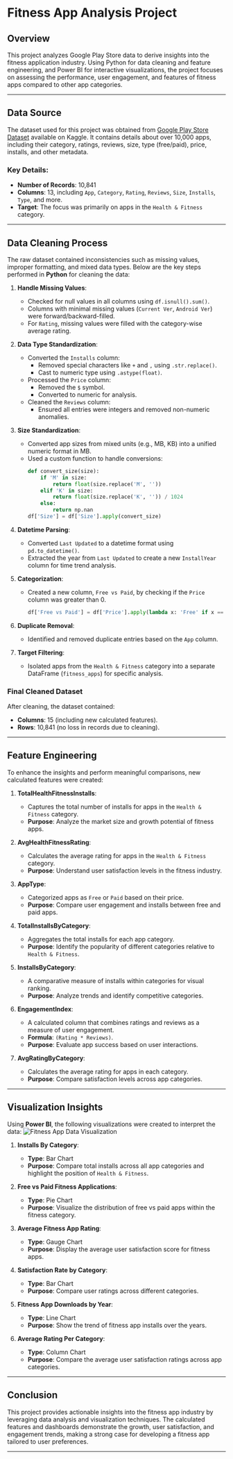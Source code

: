 # **Fitness App Analysis Project**

## **Overview**
This project analyzes Google Play Store data to derive insights into the fitness application industry. Using Python for data cleaning and feature engineering, and Power BI for interactive visualizations, the project focuses on assessing the performance, user engagement, and features of fitness apps compared to other app categories.

---

## **Data Source**
The dataset used for this project was obtained from [Google Play Store Dataset](https://www.kaggle.com/lava18/google-play-store-apps) available on Kaggle. It contains details about over 10,000 apps, including their category, ratings, reviews, size, type (free/paid), price, installs, and other metadata.

### Key Details:
- **Number of Records**: 10,841
- **Columns**: 13, including `App`, `Category`, `Rating`, `Reviews`, `Size`, `Installs`, `Type`, and more.
- **Target**: The focus was primarily on apps in the `Health & Fitness` category.

---

## **Data Cleaning Process**
The raw dataset contained inconsistencies such as missing values, improper formatting, and mixed data types. Below are the key steps performed in **Python** for cleaning the data:

1. **Handle Missing Values**:
   - Checked for null values in all columns using `df.isnull().sum()`.
   - Columns with minimal missing values (`Current Ver`, `Android Ver`) were forward/backward-filled.
   - For `Rating`, missing values were filled with the category-wise average rating.

2. **Data Type Standardization**:
   - Converted the `Installs` column:
     - Removed special characters like `+` and `,` using `.str.replace()`.
     - Cast to numeric type using `.astype(float)`.
   - Processed the `Price` column:
     - Removed the `$` symbol.
     - Converted to numeric for analysis.
   - Cleaned the `Reviews` column:
     - Ensured all entries were integers and removed non-numeric anomalies.

3. **Size Standardization**:
   - Converted app sizes from mixed units (e.g., MB, KB) into a unified numeric format in MB.
   - Used a custom function to handle conversions:
     ```python
     def convert_size(size):
         if 'M' in size:
             return float(size.replace('M', ''))
         elif 'K' in size:
             return float(size.replace('K', '')) / 1024
         else:
             return np.nan
     df['Size'] = df['Size'].apply(convert_size)
     ```

4. **Datetime Parsing**:
   - Converted `Last Updated` to a datetime format using `pd.to_datetime()`.
   - Extracted the year from `Last Updated` to create a new `InstallYear` column for time trend analysis.

5. **Categorization**:
   - Created a new column, `Free vs Paid`, by checking if the `Price` column was greater than 0.
     ```python
     df['Free vs Paid'] = df['Price'].apply(lambda x: 'Free' if x == 0 else 'Paid')
     ```

6. **Duplicate Removal**:
   - Identified and removed duplicate entries based on the `App` column.

7. **Target Filtering**:
   - Isolated apps from the `Health & Fitness` category into a separate DataFrame (`fitness_apps`) for specific analysis.

### **Final Cleaned Dataset**
After cleaning, the dataset contained:
- **Columns**: 15 (including new calculated features).
- **Rows**: 10,841 (no loss in records due to cleaning).

---

## **Feature Engineering**
To enhance the insights and perform meaningful comparisons, new calculated features were created:

1. **TotalHealthFitnessInstalls**:
   - Captures the total number of installs for apps in the `Health & Fitness` category.
   - **Purpose**: Analyze the market size and growth potential of fitness apps.

2. **AvgHealthFitnessRating**:
   - Calculates the average rating for apps in the `Health & Fitness` category.
   - **Purpose**: Understand user satisfaction levels in the fitness industry.

3. **AppType**:
   - Categorized apps as `Free` or `Paid` based on their price.
   - **Purpose**: Compare user engagement and installs between free and paid apps.

4. **TotalInstallsByCategory**:
   - Aggregates the total installs for each app category.
   - **Purpose**: Identify the popularity of different categories relative to `Health & Fitness`.

5. **InstallsByCategory**:
   - A comparative measure of installs within categories for visual ranking.
   - **Purpose**: Analyze trends and identify competitive categories.

6. **EngagementIndex**:
   - A calculated column that combines ratings and reviews as a measure of user engagement.
   - **Formula**: `(Rating * Reviews)`.
   - **Purpose**: Evaluate app success based on user interactions.

7. **AvgRatingByCategory**:
   - Calculates the average rating for apps in each category.
   - **Purpose**: Compare satisfaction levels across app categories.

---

## **Visualization Insights**
Using **Power BI**, the following visualizations were created to interpret the data:
![Fitness App Data Visualization](fitness%20app%20data%20visualisation.png)

1. **Installs By Category**:
   - **Type**: Bar Chart
   - **Purpose**: Compare total installs across all app categories and highlight the position of `Health & Fitness`.

2. **Free vs Paid Fitness Applications**:
   - **Type**: Pie Chart
   - **Purpose**: Visualize the distribution of free vs paid apps within the fitness category.

3. **Average Fitness App Rating**:
   - **Type**: Gauge Chart
   - **Purpose**: Display the average user satisfaction score for fitness apps.

4. **Satisfaction Rate by Category**:
   - **Type**: Bar Chart
   - **Purpose**: Compare user ratings across different categories.

5. **Fitness App Downloads by Year**:
   - **Type**: Line Chart
   - **Purpose**: Show the trend of fitness app installs over the years.

6. **Average Rating Per Category**:
   - **Type**: Column Chart
   - **Purpose**: Compare the average user satisfaction ratings across app categories.

---

## **Conclusion**
This project provides actionable insights into the fitness app industry by leveraging data analysis and visualization techniques. The calculated features and dashboards demonstrate the growth, user satisfaction, and engagement trends, making a strong case for developing a fitness app tailored to user preferences.

---
